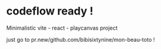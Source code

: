 # codeflow ready !

Minimalistic vite - react - playcanvas project

just go to pr.new/github.com/bibisixtynine/mon-beau-toto !